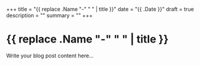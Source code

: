+++
title = "{{ replace .Name "-" " " | title }}"
date = "{{ .Date }}"
draft = true
description = ""
summary = ""
+++

# {{ replace .Name "-" " " | title }}

Write your blog post content here...
